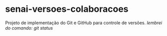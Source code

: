 # senai-versoes-colaboracoes

Projeto de implementação do Git e GitHub para controle de versões.
*lembrei do comando: git status* 